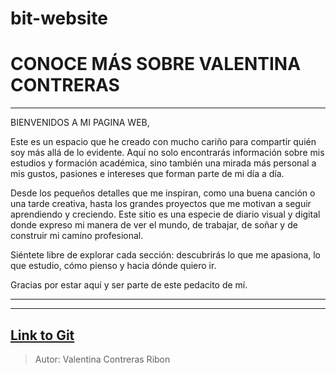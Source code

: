 # bit-website
# CONOCE MÁS SOBRE VALENTINA CONTRERAS

---

BIENVENIDOS A MI PAGINA WEB,

Este es un espacio que he creado con mucho cariño para compartir quién soy más allá de lo evidente. Aquí no solo encontrarás información sobre mis estudios y formación académica, sino también una mirada más personal a mis gustos, pasiones e intereses que forman parte de mi día a día.

Desde los pequeños detalles que me inspiran, como una buena canción o una tarde creativa, hasta los grandes proyectos que me motivan a seguir aprendiendo y creciendo. Este sitio es una especie de diario visual y digital donde expreso mi manera de ver el mundo, de trabajar, de soñar y de construir mi camino profesional.

Siéntete libre de explorar cada sección: descubrirás lo que me apasiona, lo que estudio, cómo pienso y hacia dónde quiero ir. 


Gracias por estar aquí y ser parte de este pedacito de mí.

---
---
[Link to Git](https://github.com/ValenContreras13)
---

> Autor: Valentina Contreras Ribon